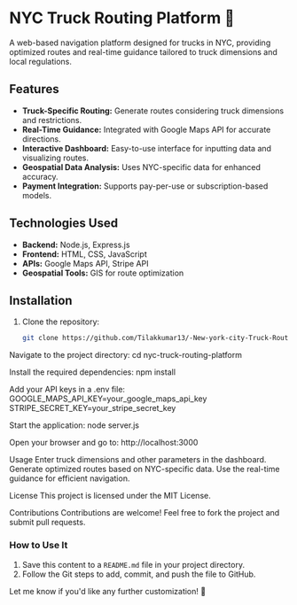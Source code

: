 # NYC Truck Routing Platform 🚛

A web-based navigation platform designed for trucks in NYC, providing optimized routes and real-time guidance tailored to truck dimensions and local regulations.

## Features
- **Truck-Specific Routing:** Generate routes considering truck dimensions and restrictions.
- **Real-Time Guidance:** Integrated with Google Maps API for accurate directions.
- **Interactive Dashboard:** Easy-to-use interface for inputting data and visualizing routes.
- **Geospatial Data Analysis:** Uses NYC-specific data for enhanced accuracy.
- **Payment Integration:** Supports pay-per-use or subscription-based models.

## Technologies Used
- **Backend:** Node.js, Express.js
- **Frontend:** HTML, CSS, JavaScript
- **APIs:** Google Maps API, Stripe API
- **Geospatial Tools:** GIS for route optimization

## Installation
1. Clone the repository:
   ```bash
   git clone https://github.com/Tilakkumar13/-New-york-city-Truck-Routing-Platform

Navigate to the project directory:
cd nyc-truck-routing-platform

Install the required dependencies:
npm install

Add your API keys in a .env file:
GOOGLE_MAPS_API_KEY=your_google_maps_api_key
STRIPE_SECRET_KEY=your_stripe_secret_key

Start the application:
node server.js

Open your browser and go to:
http://localhost:3000

Usage
Enter truck dimensions and other parameters in the dashboard.
Generate optimized routes based on NYC-specific data.
Use the real-time guidance for efficient navigation.

License
This project is licensed under the MIT License.

Contributions
Contributions are welcome! Feel free to fork the project and submit pull requests.


### How to Use It
1. Save this content to a `README.md` file in your project directory.
2. Follow the Git steps to add, commit, and push the file to GitHub.  

Let me know if you'd like any further customization! 🚀

